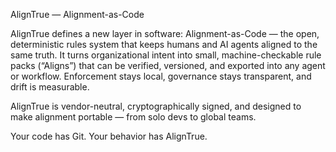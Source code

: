 AlignTrue — Alignment-as-Code

AlignTrue defines a new layer in software: Alignment-as-Code — the open, deterministic rules system that keeps humans and AI agents aligned to the same truth. It turns organizational intent into small, machine-checkable rule packs (“Aligns”) that can be verified, versioned, and exported into any agent or workflow. Enforcement stays local, governance stays transparent, and drift is measurable.

AlignTrue is vendor-neutral, cryptographically signed, and designed to make alignment portable — from solo devs to global teams.

Your code has Git. Your behavior has AlignTrue.